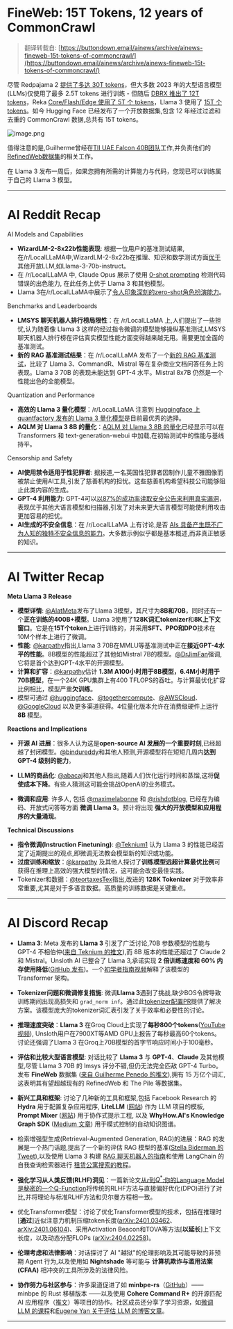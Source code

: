 FineWeb: 15T Tokens, 12 years of CommonCrawl
==============================================================================================

> 翻译转载自: [https://buttondown.email/ainews/archive/ainews-fineweb-15t-tokens-of-commoncrawl/](https://buttondown.email/ainews/archive/ainews-fineweb-15t-tokens-of-commoncrawl/) 

尽管 Redpajama 2 [提供了多达 30T tokens](https://www.reddit.com/r/LocalLLaMA/comments/17om8xf/redpajamadatav2_is_incredible/)，但大多数 2023 年的大型语言模型(LLMs)仅使用了最多 2.5T tokens 进行训练 - 但随后 [DBRX 推出了 12T tokens](https://buttondown.email/ainews/archive/ainews-dbrx-best-open-model-but-not-most-efficient/)，Reka [Core/Flash/Edge 使用了 5T 个 tokens](https://twitter.com/RekaAILabs/status/1779894622334189592)，Llama 3 使用了 [15T 个 tokens](https://ai.meta.com/blog/meta-llama-3/)。如今 Hugging Face 已经发布了一个开放数据集,包含 12 年经过过滤和去重的 CommonCrawl 数据,总共有 15T tokens。

![image.png](https://assets.buttondown.email/images/399c8bc7-ff7b-4b85-824e-727b238db21c.png?w=960&fit=max)

值得注意的是,Guilherme曾经在[TII UAE Falcon 40B团队](https://x.com/ClementDelangue/status/1782065141200073122)工作,并负责他们的[RefinedWeb数据集](https://arxiv.org/abs/2306.01116)的相关工作。

在 Llama 3 发布一周后，如果您拥有所需的计算能力与代码，您现已可以训练属于自己的 Llama 3 模型。

* * *


AI Reddit Recap
===============


AI Models and Capabilities

* **WizardLM-2-8x22b性能表现**: 根据一位用户的基准测试结果,在/r/LocalLLaMA中,WizardLM-2-8x22b在推理、知识和数学测试方面[优于](https://www.reddit.com/r/LocalLLaMA/comments/1c9s4mf/wizardlm28x22b_seems_to_be_the_strongest_open_llm/)其他开放LLM,如Llama-3-70b-instruct。
* 在 /r/LocalLLaMA 中, Claude Opus 展示了使用 [0-shot prompting](https://www.reddit.com/r/LocalLLaMA/comments/1ca12yg/claude_opus_can_spot_this_error_in_my_code_with) 检测代码错误的出色能力, 在此任务上优于 Llama 3 和其他模型。
* Llama 3在/r/LocalLLaMA中展示了[令人印象深刻的zero-shot角色扮演能力](https://www.reddit.com/r/LocalLLaMA/comments/1c9v2k3/the_incredible_zeroshot_roleplay_ability_of_llama3/)。

Benchmarks and Leaderboards

*   **LMSYS 聊天机器人排行榜局限性**：在 /r/LocalLLaMA 上,人们提出了一些担忧,认为随着像 Llama 3 这样的经过指令微调的模型能够操纵基准测试,LMSYS 聊天机器人排行榜在评估真实模型性能方面变得越来越无用。需要更加全面的基准测试。
*   **新的 RAG 基准测试结果**：在 /r/LocalLLaMA 发布了一个[新的 RAG 基准测试](https://www.reddit.com/r/LocalLLaMA/comments/1c9whsv/new_rag_benchmark_including_llama3_70b_and_8b/)，比较了 Llama 3、CommandR、Mistral 等在复杂商业文档问答任务上的表现。Llama 3 70B 的表现未能达到 GPT-4 水平。Mistral 8x7B 仍然是一个性能出色的全能模型。

Quantization and Performance

*   **高效的 Llama 3 量化模型**：/r/LocalLLaMA 注意到 [Huggingface 上 quantfactory 发布的 Llama 3 量化模型](https://www.reddit.com/r/LocalLLaMA/comments/1c9qufe/note_on_llama_3_quantized_models/)是目前最优秀的选择。
* **AQLM 对 Llama 3 8B 的量化**：[AQLM 对 Llama 3 8B 的量化](https://www.reddit.com/r/LocalLLaMA/comments/1c9uvlk/aqlm_quantization_for_llama38b/)已经显示可以在 Transformers 和 text-generation-webui 中加载,在初始测试中的性能与基线持平。

Censorship and Safety

*   **AI使用禁令适用于性犯罪者**: 据报道,一名英国性犯罪者因制作儿童不雅图像而被禁止使用AI工具,引发了慈善机构的担忧。这些慈善机构希望科技公司能够阻止此类内容的生成。
* **GPT-4 利用能力**: GPT-4可以[以87%的成功率读取安全公告来利用真实漏洞](https://www.reddit.com/r/OpenAI/comments/1c9mw4d/gpt4_can_exploit_real_vulnerabilities_by_reading/)，表现优于其他大语言模型和扫描器,引发了对未来更大语言模型可能使利用攻击更加容易的担忧。
*   **AI生成的不安全信息**：在 /r/LocalLLaMA 上有讨论,是否 [AIs 具备产生既不广为人知的独特不安全信息的能力](https://www.reddit.com/r/LocalLLaMA/comments/1c9n6ci/are_ais_actually_capable_of_producing_uniquely/)。大多数示例似乎都是基本概述,而非真正敏感的知识。


* * *

AI Twitter Recap
================


**Meta Llama 3 Release**

*   **模型详情**: [@AIatMeta](https://twitter.com/AIatMeta/status/1780997403979735440)发布了Llama 3模型，其尺寸为**8B和70B**，同时还有一个**正在训练的400B+模型**。Llama 3使用了**128K词汇tokenizer**和**8K上下文窗口**。它是在**15T个token**上进行训练的，并采用**SFT、PPO和DPO**技术在10M个样本上进行了微调。
*   **性能**: [@karpathy](https://twitter.com/karpathy/status/1781028605709234613)指出,Llama 3 70B在MMLU等基准测试中正在**接近GPT-4水平的性能**。8B模型的性能超过了其他如Mistral 7B的模型。[@DrJimFan](https://twitter.com/DrJimFan/status/1781006672452038756)强调,它将是首个达到GPT-4水平的开源模型。
*   **计算和扩容**：[@karpathy](https://twitter.com/karpathy/status/1781387674978533427)估计 **1.3M A100小时用于8B模型，6.4M小时用于70B模型**，在一个24K GPU集群上有400 TFLOPS的吞吐。与计算最优化扩容比例相比，模型严重**欠训练**。
* 模型可通过 [@huggingface](https://twitter.com/huggingface)、[@togethercompute](https://twitter.com/togethercompute/status/1781004579817349266)、[@AWSCloud](https://twitter.com/awscloud)、[@GoogleCloud](https://twitter.com/GoogleCloud) 以及更多渠道获得。4位量化版本允许在消费级硬件上运行 **8B** 模型。

**Reactions and Implications**

*   **开源 AI 进展**：很多人认为这是**open-source AI 发展的一个重要时刻**,已经超越了封闭模型。[@bindureddy](https://twitter.com/bindureddy/status/1781028123313881206)和其他人预测,开源模型将在短短几周内**达到 GPT-4 级别的能力**。
* **LLM的商品化**: [@abacaj](https://twitter.com/abacaj/status/1781443464246559180)和其他人指出,随着人们优化运行时间和蒸馏,这将**促使成本下降**。有些人猜测这可能会挑战OpenAI的业务模式。

*   **微调和应用**: 许多人, 包括 [@maximelabonne](https://twitter.com/maximelabonne/status/1781248104479494581) 和 [@rishdotblog](https://twitter.com/rishdotblog/status/1781208858612138329), 已经在为编码、开放式问答等方面 **微调 Llama 3**。预计将出现 **强大的开放模型和应用程序的大量涌现**。

**Technical Discussions**

* **指令微调(Instruction Finetuning)**: [@Teknium1](https://twitter.com/Teknium1/status/1781345814633390579) 认为 Llama 3 的性能已经否定了近期提出的观点,即微调无法教会模型新的知识或功能。
*   **过度训练和缩放**：[@karpathy](https://twitter.com/karpathy/status/1781033433336262691) 及其他人探讨了**训练模型远超计算最优比例**可获得在推理上高效的强大模型的情况，这可能会改变最佳实践。
* Tokenizer和数据：[@teortaxesTex](https://twitter.com/teortaxesTex/status/1781001629174575126)指出,改进的 **128K Tokenizer** 对于效率非常重要,尤其是对于多语言数据。高质量的训练数据是关键重点。

* * *

AI Discord Recap
================


*   **Llama 3**: Meta 发布的 **Llama 3** 引发了广泛讨论,70B 参数模型的性能与 GPT-4 不相伯仲([来自 Teknium 的推文](https://x.com/teknium1/status/1781328542367883765)),而 8B 版本的性能还超过了 Claude 2 和 Mistral。Unsloth AI 已整合了 Llama 3,承诺实现 **2 倍训练速度和 60% 内存使用降低**([GitHub 发布](https://github.com/unslothai/unsloth/releases/tag/April-Llama-3-2024))。一个[初学者指南视频](https://youtu.be/r-heqmMYNL0)解释了该模型的 Transformer 架构。

*   **Tokenizer问题和微调修复措施**: 微调**Llama 3**遇到了挑战,缺少BOS令牌导致训练期间出现高损失和 `grad_norm inf`。通过此[tokenizer配置PR](https://huggingface.co/meta-llama/Meta-Llama-3-8B/discussions/41)提供了解决方案。该模型庞大的tokenizer词汇表引发了关于效率和必要性的讨论。

*   **推理速度突破**：**Llama 3** 在Groq Cloud上实现了**每秒800个tokens**([YouTube视频](https://www.youtube.com/watch)), Unsloth用户在7900XT等AMD GPU上报告了每秒最高60个tokens。讨论还强调了Llama 3 在Groq上70B模型的首字节响应时间小于100毫秒。

*   **评估和比较大型语言模型**: 对话比较了 **Llama 3** 与 **GPT-4**、**Claude** 及其他模型,尽管 Llama 3 70B 的 lmsys 评分不错,但仍无法完全匹敌 GPT-4 Turbo。发布 **FineWeb** 数据集 ([来自 Guilherme Penedo 的推文](https://x.com/gui_penedo/status/1781953413938557276)),拥有 15 万亿个词汇,这表明其有望超越现有的 RefinedWeb 和 The Pile 等数据集。

*   **新兴工具和框架**: 讨论了几种新的工具和框架,包括 Facebook Research 的 **Hydra** 用于配置复杂应用程序, **LiteLLM** ([网站](https://litellm.vercel.app/)) 作为 LLM 项目的模板, **Prompt Mixer** ([网站](https://www.promptmixer.dev/)) 用于协作式提示工程, 以及 **WhyHow.AI's Knowledge Graph SDK** ([Medium 文章](https://medium.com/enterprise-rag/introducing-schema-controlled-automated-knowledge-graphs-02c7f00c3cf3)) 用于模式控制的自动知识图谱。

* 检索增强型生成(Retrieval-Augmented Generation, RAG)的进展：RAG 的发展是一个热门话题,提出了一个新的评估 RAG 模型的基准([Stella Biderman 的 Tweet](https://x.com/BlancheMinerva/status/1782437494585282965)),以及使用 Llama 3 构建 [RAG 聊天机器人的指南](https://huggingface.co/blog/not-lain/rag-chatbot-using-llama3)和使用 LangChain 的自我查询检索器进行 [租赁公寓搜索的教程](https://rito.hashnode.dev/rental-apartment-search-with-langchain-self-querying-retriever)。

*   **强化学习从人类反馈(RLHF)洞见**：一篇新论文[从$r$到$Q^*$:你的Language Model是秘密的一个Q-Function](https://arxiv.org/abs/2404.12358)将传统的RLHF方法与直接偏好优化(DPO)进行了对比,并将理论与标准RLHF方法和贝尔曼方程相一致。

* 优化Transformer模型：讨论了优化Transformer模型的技术，包括在推理时[**通过**]近似注意力机制压缩token长度([arXiv:2401.03462](https://arxiv.org/abs/2401.03462)、[arXiv:2401.06104](https://arxiv.org/abs/2401.06104))、采用Activation Beacon和TOVA等方法[**以延长**]上下文长度，以及动态分配FLOPs ([arXiv:2404.02258](http://arxiv.org/abs/2404.02258))。

*   **伦理考虑和法律影响**：对话探讨了 AI "越狱"的伦理影响及其可能导致的非预期 Agent 行为,以及使用如 **Nightshade** 等可能与 **计算机欺诈与滥用法案 (CFAA)** 相冲突的工具所涉及的法律风险。

*   **协作努力与社区参与**：许多渠道促进了如 **minbpe-rs**（[GitHub](https://github.com/gnp/minbpe-rs)）—— minbpe 的 Rust 移植版本 ——以及使用 **Cohere Command R+** 的开源匹配 AI 应用程序（[推文](https://x.com/anmol_desai2005/status/1781679469679325605)）等项目的协作。社区成员还分享了学习资源，如[微调 LLM 的课程](https://github.com/andysingal/llm-course/blob/main/llama_finetune/Fine-tune-basics.md)和[Eugene Yan 关于评估 LLM 的博客文章](https://eugeneyan.com/writing/abstractive/)。

* * *

